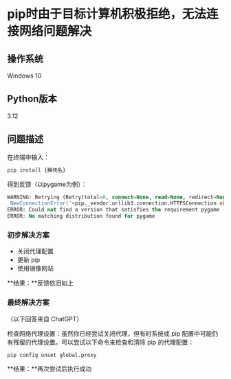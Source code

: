 ﻿
# pip时由于目标计算机积极拒绝，无法连接网络问题解决

## 操作系统
Windows 10

## Python版本
3.12

## 问题描述

在终端中输入：
```bash
pip install {模块名}
```
得到反馈（以pygame为例）：
```sql
WARNING: Retrying (Retry(total=0, connect=None, read=None, redirect=None, status=None)) after connection broken by 'ProxyError('Cannot connect to proxy.',
 NewConnectionError('<pip._vendor.urllib3.connection.HTTPSConnection object at 0x0000021FC8D246E0>: Failed to establish a new connection: [WinError 10061] 由于目标计算机积极拒绝，无法连接网络。'))': /simple/pygame/
ERROR: Could not find a version that satisfies the requirement pygame (from versions: none)
ERROR: No matching distribution found for pygame
```
### 初步解决方案

-   关闭代理配置
-   更新 pip
-   使用镜像网站

**结果：**反馈依旧如上
### 最终解决方案

（以下回答来自 ChatGPT）

检查网络代理设置：虽然你已经尝试关闭代理，但有时系统或 pip 配置中可能仍有残留的代理设置。可以尝试以下命令来检查和清除 pip 的代理配置：
```bash
pip config unset global.proxy
```
**结果：**再次尝试后执行成功

